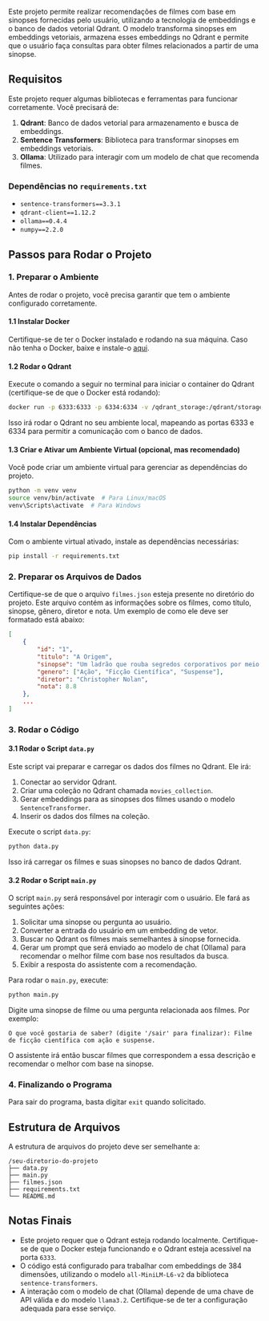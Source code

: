 Este projeto permite realizar recomendações de filmes com base em sinopses fornecidas pelo usuário, utilizando a tecnologia de embeddings e o banco de dados vetorial Qdrant. O modelo transforma sinopses em embeddings vetoriais, armazena esses embeddings no Qdrant e permite que o usuário faça consultas para obter filmes relacionados a partir de uma sinopse.

## Requisitos

Este projeto requer algumas bibliotecas e ferramentas para funcionar corretamente. Você precisará de:

1. **Qdrant**: Banco de dados vetorial para armazenamento e busca de embeddings.
2. **Sentence Transformers**: Biblioteca para transformar sinopses em embeddings vetoriais.
3. **Ollama**: Utilizado para interagir com um modelo de chat que recomenda filmes.

### Dependências no `requirements.txt`

- `sentence-transformers==3.3.1`
- `qdrant-client==1.12.2`
- `ollama==0.4.4`
- `numpy==2.2.0`

## Passos para Rodar o Projeto

### 1. Preparar o Ambiente

Antes de rodar o projeto, você precisa garantir que tem o ambiente configurado corretamente.

#### 1.1 Instalar Docker

Certifique-se de ter o Docker instalado e rodando na sua máquina. Caso não tenha o Docker, baixe e instale-o [aqui](https://www.docker.com/get-started).

#### 1.2 Rodar o Qdrant

Execute o comando a seguir no terminal para iniciar o container do Qdrant (certifique-se de que o Docker está rodando):

```bash
docker run -p 6333:6333 -p 6334:6334 -v /qdrant_storage:/qdrant/storage:z qdrant/qdrant
```

Isso irá rodar o Qdrant no seu ambiente local, mapeando as portas 6333 e 6334 para permitir a comunicação com o banco de dados.

#### 1.3 Criar e Ativar um Ambiente Virtual (opcional, mas recomendado)

Você pode criar um ambiente virtual para gerenciar as dependências do projeto.

```bash
python -m venv venv
source venv/bin/activate  # Para Linux/macOS
venv\Scripts\activate  # Para Windows
```

#### 1.4 Instalar Dependências

Com o ambiente virtual ativado, instale as dependências necessárias:

```bash
pip install -r requirements.txt
```

### 2. Preparar os Arquivos de Dados

Certifique-se de que o arquivo `filmes.json` esteja presente no diretório do projeto. Este arquivo contém as informações sobre os filmes, como título, sinopse, gênero, diretor e nota. Um exemplo de como ele deve ser formatado está abaixo:

```json
[
    {
        "id": "1",
        "titulo": "A Origem",
        "sinopse": "Um ladrão que rouba segredos corporativos por meio da tecnologia de compartilhamento de sonhos recebe a tarefa inversa de plantar uma ideia na mente de um CEO.",
        "genero": ["Ação", "Ficção Científica", "Suspense"],
        "diretor": "Christopher Nolan",
        "nota": 8.8
    },
    ...
]
```

### 3. Rodar o Código

#### 3.1 Rodar o Script `data.py`

Este script vai preparar e carregar os dados dos filmes no Qdrant. Ele irá:

1. Conectar ao servidor Qdrant.
2. Criar uma coleção no Qdrant chamada `movies_collection`.
3. Gerar embeddings para as sinopses dos filmes usando o modelo `SentenceTransformer`.
4. Inserir os dados dos filmes na coleção.

Execute o script `data.py`:

```bash
python data.py
```

Isso irá carregar os filmes e suas sinopses no banco de dados Qdrant.

#### 3.2 Rodar o Script `main.py`

O script `main.py` será responsável por interagir com o usuário. Ele fará as seguintes ações:

1. Solicitar uma sinopse ou pergunta ao usuário.
2. Converter a entrada do usuário em um embedding de vetor.
3. Buscar no Qdrant os filmes mais semelhantes à sinopse fornecida.
4. Gerar um prompt que será enviado ao modelo de chat (Ollama) para recomendar o melhor filme com base nos resultados da busca.
5. Exibir a resposta do assistente com a recomendação.

Para rodar o `main.py`, execute:

```bash
python main.py
```

Digite uma sinopse de filme ou uma pergunta relacionada aos filmes. Por exemplo:

```
O que você gostaria de saber? (digite '/sair' para finalizar): Filme de ficção científica com ação e suspense.
```

O assistente irá então buscar filmes que correspondem a essa descrição e recomendar o melhor com base na sinopse.

### 4. Finalizando o Programa

Para sair do programa, basta digitar `exit` quando solicitado.

## Estrutura de Arquivos

A estrutura de arquivos do projeto deve ser semelhante a:

```
/seu-diretorio-do-projeto
├── data.py
├── main.py
├── filmes.json
├── requirements.txt
└── README.md
```

## Notas Finais

- Este projeto requer que o Qdrant esteja rodando localmente. Certifique-se de que o Docker esteja funcionando e o Qdrant esteja acessível na porta `6333`.
- O código está configurado para trabalhar com embeddings de 384 dimensões, utilizando o modelo `all-MiniLM-L6-v2` da biblioteca `sentence-transformers`.
- A interação com o modelo de chat (Ollama) depende de uma chave de API válida e do modelo `llama3.2`. Certifique-se de ter a configuração adequada para esse serviço.
